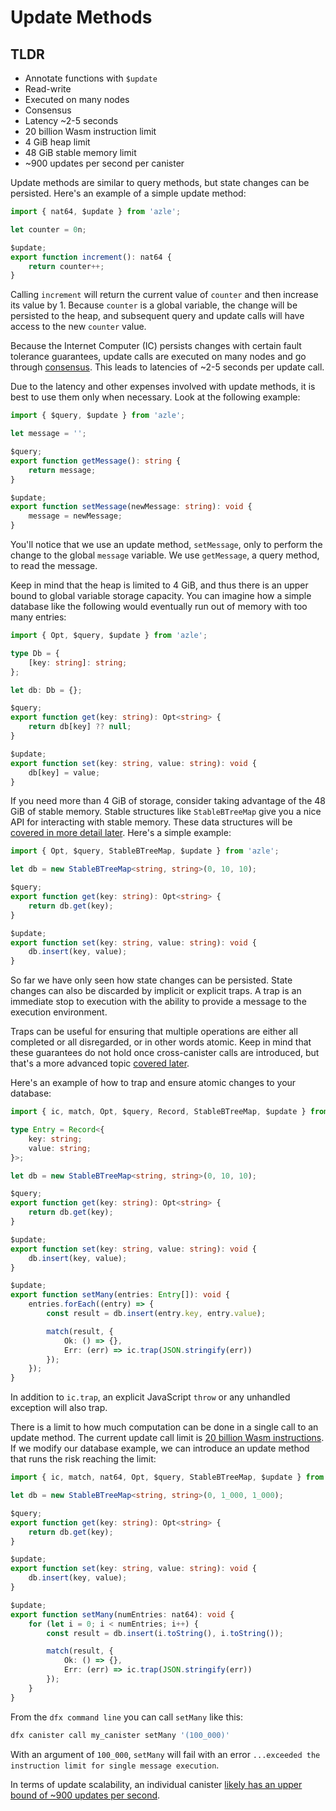 # Update Methods

## TLDR

-   Annotate functions with `$update`
-   Read-write
-   Executed on many nodes
-   Consensus
-   Latency ~2-5 seconds
-   20 billion Wasm instruction limit
-   4 GiB heap limit
-   48 GiB stable memory limit
-   ~900 updates per second per canister

Update methods are similar to query methods, but state changes can be persisted. Here's an example of a simple update method:

```typescript
import { nat64, $update } from 'azle';

let counter = 0n;

$update;
export function increment(): nat64 {
    return counter++;
}
```

Calling `increment` will return the current value of `counter` and then increase its value by 1. Because `counter` is a global variable, the change will be persisted to the heap, and subsequent query and update calls will have access to the new `counter` value.

Because the Internet Computer (IC) persists changes with certain fault tolerance guarantees, update calls are executed on many nodes and go through [consensus](https://internetcomputer.org/how-it-works/consensus/). This leads to latencies of ~2-5 seconds per update call.

Due to the latency and other expenses involved with update methods, it is best to use them only when necessary. Look at the following example:

```typescript
import { $query, $update } from 'azle';

let message = '';

$query;
export function getMessage(): string {
    return message;
}

$update;
export function setMessage(newMessage: string): void {
    message = newMessage;
}
```

You'll notice that we use an update method, `setMessage`, only to perform the change to the global `message` variable. We use `getMessage`, a query method, to read the message.

Keep in mind that the heap is limited to 4 GiB, and thus there is an upper bound to global variable storage capacity. You can imagine how a simple database like the following would eventually run out of memory with too many entries:

```typescript
import { Opt, $query, $update } from 'azle';

type Db = {
    [key: string]: string;
};

let db: Db = {};

$query;
export function get(key: string): Opt<string> {
    return db[key] ?? null;
}

$update;
export function set(key: string, value: string): void {
    db[key] = value;
}
```

If you need more than 4 GiB of storage, consider taking advantage of the 48 GiB of stable memory. Stable structures like `StableBTreeMap` give you a nice API for interacting with stable memory. These data structures will be [covered in more detail later](./stable_structures.md). Here's a simple example:

```typescript
import { Opt, $query, StableBTreeMap, $update } from 'azle';

let db = new StableBTreeMap<string, string>(0, 10, 10);

$query;
export function get(key: string): Opt<string> {
    return db.get(key);
}

$update;
export function set(key: string, value: string): void {
    db.insert(key, value);
}
```

So far we have only seen how state changes can be persisted. State changes can also be discarded by implicit or explicit traps. A trap is an immediate stop to execution with the ability to provide a message to the execution environment.

Traps can be useful for ensuring that multiple operations are either all completed or all disregarded, or in other words atomic. Keep in mind that these guarantees do not hold once cross-canister calls are introduced, but that's a more advanced topic [covered later](./cross_canister.md).

Here's an example of how to trap and ensure atomic changes to your database:

```typescript
import { ic, match, Opt, $query, Record, StableBTreeMap, $update } from 'azle';

type Entry = Record<{
    key: string;
    value: string;
}>;

let db = new StableBTreeMap<string, string>(0, 10, 10);

$query;
export function get(key: string): Opt<string> {
    return db.get(key);
}

$update;
export function set(key: string, value: string): void {
    db.insert(key, value);
}

$update;
export function setMany(entries: Entry[]): void {
    entries.forEach((entry) => {
        const result = db.insert(entry.key, entry.value);

        match(result, {
            Ok: () => {},
            Err: (err) => ic.trap(JSON.stringify(err))
        });
    });
}
```

In addition to `ic.trap`, an explicit JavaScript `throw` or any unhandled exception will also trap.

There is a limit to how much computation can be done in a single call to an update method. The current update call limit is [20 billion Wasm instructions](https://internetcomputer.org/docs/current/developer-docs/production/instruction-limits). If we modify our database example, we can introduce an update method that runs the risk reaching the limit:

```typescript
import { ic, match, nat64, Opt, $query, StableBTreeMap, $update } from 'azle';

let db = new StableBTreeMap<string, string>(0, 1_000, 1_000);

$query;
export function get(key: string): Opt<string> {
    return db.get(key);
}

$update;
export function set(key: string, value: string): void {
    db.insert(key, value);
}

$update;
export function setMany(numEntries: nat64): void {
    for (let i = 0; i < numEntries; i++) {
        const result = db.insert(i.toString(), i.toString());

        match(result, {
            Ok: () => {},
            Err: (err) => ic.trap(JSON.stringify(err))
        });
    }
}
```

From the `dfx command line` you can call `setMany` like this:

```bash
dfx canister call my_canister setMany '(100_000)'
```

With an argument of `100_000`, `setMany` will fail with an error `...exceeded the instruction limit for single message execution`.

In terms of update scalability, an individual canister [likely has an upper bound of ~900 updates per second](https://forum.dfinity.org/t/what-is-the-theroretical-number-for-txns-per-second-on-internet-computer-right-now/14039/6).
